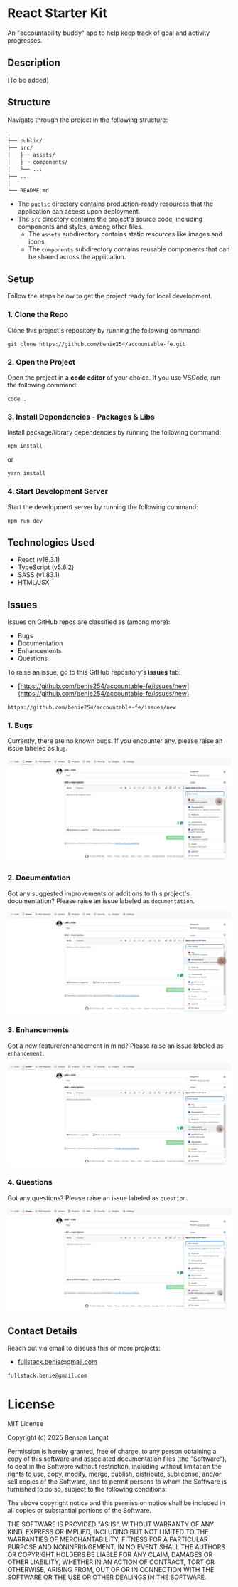 # React Starter Kit

An "accountability buddy" app to help keep track of goal and activity progresses.

## Description

[To be added]

## Structure

Navigate through the project in the following structure:

```
.
├── public/
├── src/
│   ├── assets/
│   ├── components/
│   └── ...
├── ...
│
└── README.md
```

- The `public` directory contains production-ready resources that the application can access upon deployment.
- The `src` directory contains the project's source code, including components and styles, among other files.
  - The `assets` subdirectory contains static resources like images and icons.
  - The `components` subdirectory contains reusable components that can be shared across the application.

## Setup

Follow the steps below to get the project ready for local development.

### 1. Clone the Repo

Clone this project's repository by running the following command:

```
git clone https://github.com/benie254/accountable-fe.git
```

### 2. Open the Project

Open the project in a **code editor** of your choice. If you use VSCode, run the following command:

```
code .
```

### 3. Install Dependencies - Packages & Libs

Install package/library dependencies by running the following command:

```
npm install
```

or

```
yarn install
```

### 4. Start Development Server

Start the development server by running the following command:

```
npm run dev
```

## Technologies Used

- React (v18.3.1)
- TypeScript (v5.6.2)
- SASS (v1.83.1)
- HTML/JSX

## Issues

Issues on GitHub repos are classified as (among more):

- Bugs
- Documentation
- Enhancements
- Questions

To raise an issue, go to this GitHub repository's **issues** tab:

- [https://github.com/benie254/accountable-fe/issues/new](https://github.com/benie254/accountable-fe/issues/new)

```
https://github.com/benie254/accountable-fe/issues/new
```

### 1. Bugs

Currently, there are no known bugs. If you encounter any, please raise an issue labeled as `bug`.

![GitHub's Add New Issue Tab with Mouse Highlighting a Bug Label](public/images-docs/image-1.png)

### 2. Documentation

Got any suggested improvements or additions to this project's documentation? Please raise an issue labeled as `documentation`.

![GitHub's Add New Issue Tab with Mouse Highlighting a Documentation Label](public/images-docs/image-3.png)

### 3. Enhancements

Got a new feature/enhancement in mind? Please raise an issue labeled as `enhancement`.

![GitHub's Add New Issue Tab with Mouse Highlighting an Enhancement Label](public/images-docs/image-4.png)

### 4. Questions

Got any questions? Please raise an issue labeled as `question`.

![GitHub's Add New Issue Tab with Mouse Highlighting a Question Label](public/images-docs/image-2.png)

## Contact Details

Reach out via email to discuss this or more projects:

- [fullstack.benie@gmail.com](mailto:fullstack.benie@gmail.com)

```
fullstack.benie@gmail.com
```

# License

MIT License

Copyright (c) 2025 Benson Langat

Permission is hereby granted, free of charge, to any person obtaining a copy
of this software and associated documentation files (the "Software"), to deal
in the Software without restriction, including without limitation the rights
to use, copy, modify, merge, publish, distribute, sublicense, and/or sell
copies of the Software, and to permit persons to whom the Software is
furnished to do so, subject to the following conditions:

The above copyright notice and this permission notice shall be included in all
copies or substantial portions of the Software.

THE SOFTWARE IS PROVIDED "AS IS", WITHOUT WARRANTY OF ANY KIND, EXPRESS OR
IMPLIED, INCLUDING BUT NOT LIMITED TO THE WARRANTIES OF MERCHANTABILITY,
FITNESS FOR A PARTICULAR PURPOSE AND NONINFRINGEMENT. IN NO EVENT SHALL THE
AUTHORS OR COPYRIGHT HOLDERS BE LIABLE FOR ANY CLAIM, DAMAGES OR OTHER
LIABILITY, WHETHER IN AN ACTION OF CONTRACT, TORT OR OTHERWISE, ARISING FROM,
OUT OF OR IN CONNECTION WITH THE SOFTWARE OR THE USE OR OTHER DEALINGS IN THE
SOFTWARE.
